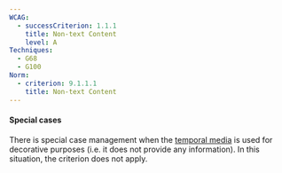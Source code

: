 ```yaml
---
WCAG:
  - successCriterion: 1.1.1
    title: Non-text Content
    level: A
Techniques:
  - G68
  - G100
Norm:
  - criterion: 9.1.1.1
    title: Non-text Content
---
```


#### Special cases

There is special case management when the [temporal media](#time-based-media-audio-video-and-synchronised) is used for decorative purposes (i.e. it does not provide any information). In this situation, the criterion does not apply.
